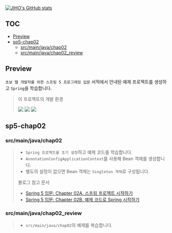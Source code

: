 [![JIHO's GitHub stats](https://github-readme-stats.vercel.app/api?username=namepgb&include_all_commits=true&theme=nord&hide_border=true&count_private=true)](https://github.com/namepgb/github-readme-stats)

## TOC
- [Preview](#preview)
- [sp5-chap02](#sp5-chap02)
  * [src/main/java/chap02](#src-main-java-chap02)
  * [src/main/java/chap02_review](#src-main-java-chap02-review)

## Preview
`초보 웹 개발자를 위한 스프링 5 프로그래밍 입문` 서적에서 안내된 예제 프로젝트를 생성하고 `Spring`을 학습합니다.
> 
> 이 프로젝트의 개발 환경
>
> <img src="https://img.shields.io/badge/IntelliJ IDEA:2020.3 Ultimate Edition-000000?style=for-the-badge&logo=intellijidea&logoColor=white">
> <img src="https://img.shields.io/badge/OpenJDK:17-437291?style=for-the-badge&logo=openjdk&logoColor=white">
> <img src="https://img.shields.io/badge/Gradle:8.4-02303A?style=for-the-badge&logo=gradle&logoColor=white">

## sp5-chap02
### src/main/java/chap02
> * `Spring 프로젝트를 초기 설정`하고 예제 코드를 학습합니다.
> * `AnnotationConfigApplicationContext`를 사용해 Bean 객체를 생성합니다.
> * 별도의 설정이 없으면 Bean 객체는 `Singleton 객체`로 구성됩니다.
> 
> 블로그 참고 문서
> * [Spring 5 입문: Chapter 02A. 스프링 프로젝트 시작하기](https://namepgb.tistory.com/209)
> * [Spring 5 입문: Chapter 02B. 예제 코드로 Spring 시작하기](https://namepgb.tistory.com/218)


### src/main/java/chap02_review
> * `src/main/java/chap02`의 예제를 복습합니다.
